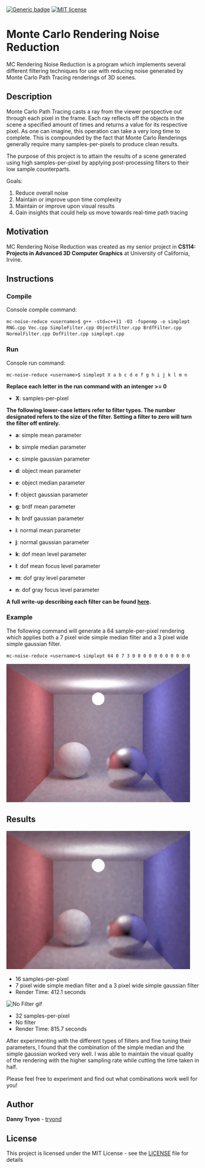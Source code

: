 [![Generic badge](https://img.shields.io/badge/build-passing-<COLOR>.svg)](https://shields.io/)
[![MIT license](https://img.shields.io/badge/License-MIT-blue.svg)](https://lbesson.mit-license.org/)

# Monte Carlo Rendering Noise Reduction

MC Rendering Noise Reduction is a program which implements several different filtering techniques for use with reducing noise generated by Monte Carlo Path Tracing renderings of 3D scenes.

## Description

Monte Carlo Path Tracing casts a ray from the viewer perspective out through each pixel in the frame. Each ray reflects off the objects in the scene a specified amount of times and returns a value for its respective pixel. As one can imagine, this operation can take a very long time to complete. This is compounded by the fact that Monte Carlo Renderings generally require many samples-per-pixels to produce clean results. 

The purpose of this project is to attain the results of a scene generated using high samples-per-pixel by applying post-processing filters to their low sample counterparts. 

Goals:
1. Reduce overall noise
2. Maintain or improve upon time complexity
3. Maintain or improve upon visual results
4. Gain insights that could help us move towards real-time path tracing

## Motivation

MC Rendering Noise Reduction was created as my senior project in **CS114: Projects in Advanced 3D Computer Graphics** at University of California, Irvine.

## Instructions

### Compile

Console compile command:

```console
mc-noise-reduce <username>$ g++ -std=c++11 -O3 -fopenmp -o simplept RNG.cpp Vec.cpp SimpleFilter.cpp ObjectFilter.cpp BrdfFilter.cpp NormalFilter.cpp DofFilter.cpp simplept.cpp
```

### Run

Console run command:

```console
mc-noise-reduce <username>$ simplept X a b c d e f g h i j k l m n
```

**Replace each letter in the run command with an intenger >= 0**

* **X**: samples-per-pixel

**The following lower-case letters refer to filter types. The number designated refers to the size of the filter. Setting a filter to zero will turn the filter off entirely.**

* **a**: simple mean parameter

* **b**: simple median parameter

* **c**: simple gaussian parameter

* **d**: object mean parameter

* **e**: object median parameter

* **f**: object gaussian parameter

* **g**: brdf mean parameter

* **h**: brdf gaussian parameter

* **i**: normal mean parameter

* **j**: normal gaussian parameter

* **k**: dof mean level parameter

* **l**: dof mean focus level parameter

* **m**: dof gray level parameter

* **n**: dof gray focus level parameter

**A full write-up describing each filter can be found [here](https://tryond.github.io/noise_red.html).**

### Example

The following command will generate a 64 sample-per-pixel rendering which applies both a 7 pixel wide simple median filter and a 3 pixel wide simple gaussian filter. 

```console
mc-noise-reduce <username>$ simplept 64 0 7 3 0 0 0 0 0 0 0 0 0 0 0
```

![Example Rendering Image](res/combo_example.jpg?raw=true "Image that shows example rendering")

## Results

![Combo Filter gif](res/combo_16_anim.gif?raw=true "Animation that shows a scene rendered with a combo filter at 16spp")

* 16 samples-per-pixel
* 7 pixel wide simple median filter and a 3 pixel wide simple gaussian filter
* Render Time: 412.1 seconds

![No Filter gif](res/none_32_anim.gif?raw=true "Animation that shows a scene rendered with no filter at 32spp")

* 32 samples-per-pixel
* No filter
* Render Time: 815.7 seconds

After experimenting with the different types of filters and fine tuning their parameters, I found that the combination of the simple median and the simple gaussian worked very well. I was able to maintain the visual quality of the rendering with the higher sampling rate while cutting the time taken in half.

Please feel free to experiment and find out what combinations work well for you!

## Author

**Danny Tryon** - [tryond](https://github.com/tryond?tab=repositories)

## License

This project is licensed under the MIT License - see the [LICENSE](LICENSE) file for details

